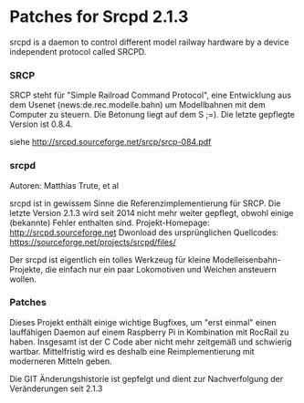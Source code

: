 # Patches for Srcpd 2.1.3 

srcpd is a daemon to control different model railway hardware by a device independent protocol called SRCPD.

### SRCP
SRCP steht für "Simple Railroad Command Protocol", eine Entwicklung aus dem Usenet
    (news:de.rec.modelle.bahn) um Modellbahnen mit dem Computer zu
    steuern. Die Betonung liegt auf dem S ;=). Die letzte gepflegte Version ist 0.8.4.

siehe http://srcpd.sourceforge.net/srcp/srcp-084.pdf

### srcpd
Autoren: Matthias Trute, et al

srcpd ist in gewissem Sinne die Referenzimplementierung für SRCP. Die letzte Version 2.1.3 wird seit 2014 nicht mehr weiter gepflegt, obwohl einige (bekannte) Fehler enthalten sind.
Projekt-Homepage: http://srcpd.sourceforge.net
Dwonload des ursprünglichen Quellcodes: https://sourceforge.net/projects/srcpd/files/

Der srcpd ist eigentlich ein tolles Werkzeug für kleine Modelleisenbahn-Projekte, die einfach nur ein paar Lokomotiven und Weichen ansteuern wollen.

### Patches
Dieses Projekt enthält einige wichtige Bugfixes, um "erst einmal" einen lauffähigen Daemon auf einem Raspberry Pi in Kombination mit RocRail zu haben. Insgesamt ist der C Code aber nicht mehr zeitgemäß und schwierig wartbar. Mittelfristig wird es deshalb eine Reimplementierung mit moderneren Mitteln geben.

Die GIT Änderungshistorie ist gepfelgt und dient zur Nachverfolgung der Veränderungen seit 2.1.3